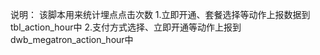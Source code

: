说明：
该脚本用来统计埋点点击次数
1.立即开通、套餐选择等动作上报数据到tbl_action_hour中
2.支付方式选择、立即开通等动作上报到dwb_megatron_action_hour中


